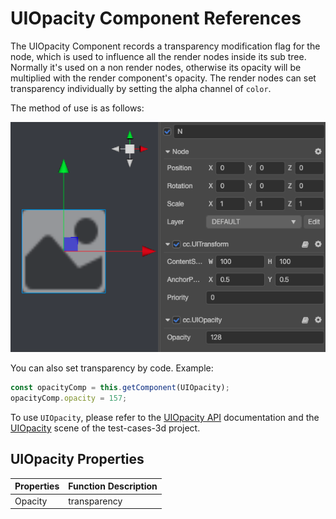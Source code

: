 # UIOpacity Component References

The UIOpacity Component records a transparency modification flag for the node, which is used to influence all the render nodes inside its sub tree. Normally it's used on a non render nodes, otherwise its opacity will be multiplied with the render component's opacity. The render nodes can set transparency individually by setting the alpha channel of `color`.

The method of use is as follows:

![ui-opacity](uiopacity/ui-opacity.png)

You can also set transparency by code. Example:

```ts
const opacityComp = this.getComponent(UIOpacity);
opacityComp.opacity = 157;
```

To use `UIOpacity`, please refer to the [UIOpacity API](../../../api/en/classes/ui.uiopacity.html) documentation and the [UIOpacity](https://github.com/cocos-creator/test-cases-3d/tree/master/assets/cases/ui/other/opacity) scene of the test-cases-3d project.

## UIOpacity Properties

| Properties | Function Description |
| -------- | ----------- |
| Opacity        | transparency |

